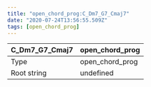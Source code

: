 ```yaml
---
title: "open_chord_prog:C_Dm7_G7_Cmaj7"
date: "2020-07-24T13:56:55.509Z"
tags: [open_chord_prog]
---
```


|C_Dm7_G7_Cmaj7|open_chord_prog|
|---|---|
|Type|open_chord_prog|
|Root string|undefined|

